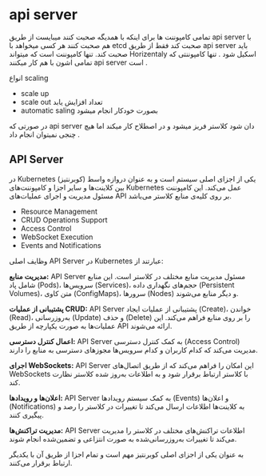 # api server
تمامی کامپوننت ها برای اینکه با همدیگه صحبت کنند میبایست از طریق api server  با هم صحبت کنند
هر کسی میخواهد با etcd صحبت کند فقط از طریق api server باید صحبت کند.
تنها  کامپوننت است که میتواند Horizentaly اسکیل شود .
تنها کامپوننتی که تمامی اشون با هم کار میکنند api server است .

انواع scaling
- scale up 
- scale out تعداد افزایش یابد
- automatic saling بصورت خودکار انجام میشود


در صورتی که api server دان شود کلاستر فریز میشود و در اصطلاح کار میکند اما هیچ چنجی نمیتوان انجام داد .

## API Server 
در Kubernetes (کوبرنتیز) یکی از اجزای اصلی سیستم است و به عنوان دروازه واسط بین کلاینت‌ها و سایر اجزا و کامپوننت‌های Kubernetes عمل می‌کند. این کامپوننت مسئول مدیریت و اجرای عملیات‌های API بر روی کلیه‌ی منابع کلاستر می‌باشد.

- Resource Management
- CRUD Operations Support
- Access Control
- WebSocket Execution
- Events and Notifications

وظایف اصلی API Server در Kubernetes عبارتند از:

**مدیریت منابع:** API Server مسئول مدیریت منابع مختلف در کلاستر است. این منابع شامل پاد (Pods)، سرویس‌ها (Services)، حجم‌های نگهداری داده (Persistent Volumes)، متن کاوی (ConfigMaps)، سرورها (Nodes) و دیگر منابع می‌شوند.

**پشتیبانی از عملیات CRUD:** API Server پشتیبانی از عملیات ایجاد (Create)، خواندن (Read)، به‌روزرسانی (Update) و حذف (Delete) را بر روی منابع فراهم می‌کند. این عملیات‌ها به صورت یکپارچه از طریق API ارائه می‌شوند.

**اعمال کنترل دسترسی:** API Server به کمک کنترل دسترسی (Access Control) مدیریت می‌کند که کدام کاربران و کدام سرویس‌ها مجوزهای دسترسی به منابع را دارند.

**اجرای WebSockets:** API Server این امکان را فراهم می‌کند که از طریق اتصال‌های WebSockets با کلاستر ارتباط برقرار شود و به اطلاعات به‌روز شده کلاستر نظارت کند.

**اعلان‌ها و رویدادها:** API Server به کمک سیستم رویدادها (Events) و اعلان‌ها (Notifications) به کلاینت‌ها اطلاعات ارسال می‌کند تا تغییرات در کلاستر را رصد و پیگیری کنند.

**مدیریت تراکنش‌ها:** API Server اطلاعات تراکنش‌های مختلف در کلاستر را مدیریت می‌کند تا تغییرات به‌روزرسانی‌شده به صورت انتزاعی و تضمین‌شده انجام شوند.

 به عنوان یکی از اجزای اصلی کوبرنتیز مهم است و تمام اجزا از طریق آن با یکدیگر ارتباط برقرار می‌کنند.

